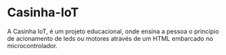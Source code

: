 # Casinha-IoT
A Casinha IoT, é um projeto educacional, onde ensina a pessoa o principio de acionamento de leds ou motores através de um HTML embarcado no microcontrolador. 
